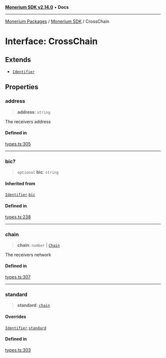[**Monerium SDK v2.14.0**](../Packages.md) • **Docs**

***

[Monerium Packages](../../Packages.md) / [Monerium SDK](../Monerium%20SDK.md) / CrossChain

# Interface: CrossChain

## Extends

- [`Identifier`](Identifier.md)

## Properties

### address

> **address**: `string`

The receivers address

#### Defined in

[types.ts:305](https://github.com/monerium/js-monorepo/blob/ffeefd2a9bccc0d18acecd9390a7bfced5720c17/packages/sdk/src/types.ts#L305)

***

### bic?

> `optional` **bic**: `string`

#### Inherited from

[`Identifier`](Identifier.md).[`bic`](Identifier.md#bic)

#### Defined in

[types.ts:238](https://github.com/monerium/js-monorepo/blob/ffeefd2a9bccc0d18acecd9390a7bfced5720c17/packages/sdk/src/types.ts#L238)

***

### chain

> **chain**: `number` \| [`Chain`](../type-aliases/Chain.md)

The receivers network

#### Defined in

[types.ts:307](https://github.com/monerium/js-monorepo/blob/ffeefd2a9bccc0d18acecd9390a7bfced5720c17/packages/sdk/src/types.ts#L307)

***

### standard

> **standard**: [`chain`](../enumerations/PaymentStandard.md#chain)

#### Overrides

[`Identifier`](Identifier.md).[`standard`](Identifier.md#standard)

#### Defined in

[types.ts:303](https://github.com/monerium/js-monorepo/blob/ffeefd2a9bccc0d18acecd9390a7bfced5720c17/packages/sdk/src/types.ts#L303)
